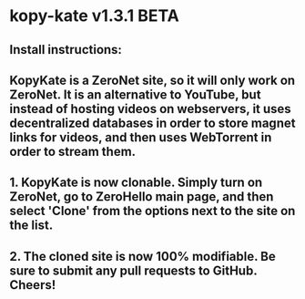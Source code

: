 # kopy-kate v1.3.1 BETA

## Install instructions:

## KopyKate is a ZeroNet site, so it will only work on ZeroNet. It is an alternative to YouTube, but instead of hosting videos on webservers, it uses decentralized databases in order to store magnet links for videos, and then uses WebTorrent in order to stream them.

## 1. KopyKate is now clonable. Simply turn on ZeroNet, go to ZeroHello main page, and then select 'Clone' from the options next to the site on the list.

## 2. The cloned site is now 100% modifiable. Be sure to submit any pull requests to GitHub. Cheers!
